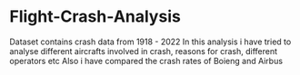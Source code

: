 # Flight-Crash-Analysis
Dataset contains crash data from 1918 - 2022
In this analysis i have tried to analyse different aircrafts involved in crash, reasons for crash, different operators etc
Also i have compared the crash rates of Boieng and Airbus
